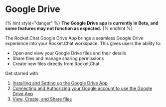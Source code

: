 # Google Drive

{% hint style="danger" %}
**The Google Drive app is currently in Beta, and some features may not function as expected.**&#x20;
{% endhint %}

The Rocket.Chat Google Drive App brings a seamless Google Drive experience into your Rocket.Chat workspace. This gives users the ability to:

* Open and view your Google Drive files and their details
* Share files and manage sharing permissions
* Create new files directly from Rocket.Chat

Get started with

1. [Installing and Setting up the Google Drive App](google-drive-app-setup.md)
2. [Connecting and Authorizing your Google account to use the Google Drive App](authorize-and-connect-with-google-drive-app.md)
3. [View, Create, and Share files](google-drive-app-file-actions.md)
